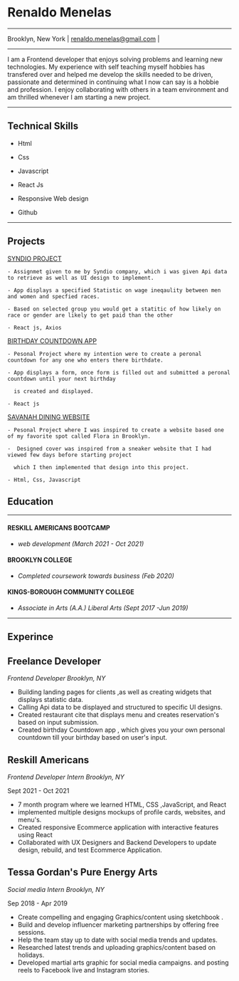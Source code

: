 # Renaldo Menelas

---
Brooklyn, New York  | renaldo.menelas@gmail.com |

---

I am a Frontend developer that enjoys solving problems and learning new technologies. My experience with self teaching myself hobbies has transfered over and helped me develop the skills needed to be driven, passionate and determined in continuing what I now can say is a hobbie and profession. I enjoy collaborating with others in a team environment and am thrilled whenever I am starting a new project. 

---

## Technical Skills 

- Html

- Css

- Javascript

- React Js

- Responsive Web design

- Github

---
## Projects

 <a href="https://github.com/RenaldoMenelas/Syndio-Test" > SYNDIO PROJECT </a>
 
 <p>
  
  ```
  - Assignmet given to me by Syndio company, which i was given Api data to retrieve as well as UI design to implement.
  
  - App displays a specified Statistic on wage ineqaulity between men and women and specfied races.
  
  - Based on selected group you would get a statitic of how likely on race or gender are likely to get paid than the other
  
  - React js, Axios
  ```
  </p>
  
   <a href="https://github.com/RenaldoMenelas/countdown-app" > BIRTHDAY COUNTDOWN APP </a>
   
   <p>
  
  ```
  - Pesonal Project where my intention were to create a peronal countdown for any one who enters there birthdate.
  
  - App displays a form, once form is filled out and submitted a peronal countdown until your next birthday
    
    is created and displayed.
  
  - React js
  ```
  </p>
  
  <a href="https://github.com/RenaldoMenelas/SavanahDining" > SAVANAH DINING WEBSITE </a>
  
  <p>
  
  ```
  - Pesonal Project where I was inspired to create a website based one of my favorite spot called Flora in Brooklyn.
  
  -  Designed cover was inspired from a sneaker website that I had viewed few days before starting project
    
    which I then implemented that design into this project.
  
  - Html, Css, Javascript
  ```
  </p> 
  
  ## Education
    
  ---
  #### RESKILL AMERICANS BOOTCAMP
 - *web development (March 2021 - Oct 2021)*
  
  
  #### BROOKLYN COLLEGE
 - *Completed coursework towards business (Feb 2020)*
  
  #### KINGS-BOROUGH COMMUNITY COLLEGE
 - *Associate in Arts (A.A.) Liberal Arts (Sept 2017 -Jun 2019)*
---

## Experince 

## Freelance Developer

*Frontend Developer Brooklyn, NY*

- Building landing pages for clients ,as well as creating widgets that displays statistic data. 
- Calling Api data to be displayed and structured to specific UI designs.
- Created restaurant cite that displays menu and creates reservation's based on input submission.
- Created birthday Countdown app , which gives you your own personal countdown till your birthday based on user's input.


## Reskill Americans 

  *Frontend Developer Intern Brooklyn, NY*
 
 Sept 2021 - Oct 2021
- 7 month program where we learned HTML, CSS ,JavaScript, and React
- implemented multiple designs mockups of profile cards, websites, and menu's.
- Created responsive Ecommerce application with interactive features using React
- Collaborated with UX Designers and Backend Developers to update design, rebuild, and test Ecommerce
Application.

## Tessa Gordan's Pure Energy Arts
   *Social media Intern Brooklyn, NY*

Sep 2018 - Apr 2019
- Create compelling and engaging Graphics/content using sketchbook .
- Build and develop influencer marketing partnerships by offering free sessions.
-  Help the team stay up to date with social media trends and updates.
- Researched latest trends and uploading graphics/content based on holidays.
- Developed martial arts graphic for social media campaigns. and posting reels to Facebook live and Instagram
stories.





  
    
     
  
  
  
  
  
  
  
  
